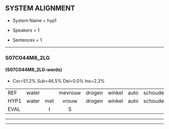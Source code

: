 
## SYSTEM ALIGNMENT

- System Name = hyp1

- Speakers = 1

- Sentences = 1

---

### S07C044M8_2LG

#### (S07C044M8_2LG-words)

- Cor=51.2%	Sub=46.5%	Del=0.0%	Ins=2.3%

|  |  |  |  |  |  |  |  |  |  |  |  |  |  |  |  |  |  |  |  |  |  |  |  |  |  |  |  |  |  |  |  |  |  |  |  |  |  |  |  |  |  |  |  |
|:--- |:---:|:---:|:---:|:---:|:---:|:---:|:---:|:---:|:---:|:---:|:---:|:---:|:---:|:---:|:---:|:---:|:---:|:---:|:---:|:---:|:---:|:---:|:---:|:---:|:---:|:---:|:---:|:---:|:---:|:---:|:---:|:---:|:---:|:---:|:---:|:---:|:---:|:---:|:---:|:---:|:---:|:---:|:---:|
| REF | water |  | mevrouw | drogen | winkel | auto | schouders | verhaal | koning | moeilijk | speelplaats | drinken | hoofdpijn | regen | vliegtuig | stoppen | opnieuw | gooien | sneeuwen | moeder | liedje | * | potlood | fietsbel | vinger | dichtbij | meisje | chauffeur | muziek | waarom | scheuren | lawaai | zwemmen | vuurwerk | appel | cola | kussen | eerste | circus | kleuren | voetbal | * | vlinder |
| HYP1 | water | met | vrouw | drogen | winkel | auto | schouders | verhaal | koning | moeilijk | speelplaats | drinken | hulfbijen | reigen | vleegdaag | stoepen | opnieuw | gooien | snejwen | modar | netje | bot | ptlot | fietsbel | vinger | dichtba | macha | chauffeur | muziek | waarom | scheren | lawaai | swummen | vuurwerk | appel | kola | cussin | erste | cercus | kleuren | voetbal | flin | vinder |
| EVAL |  | I | S |  |  |  |  |  |  |  |  |  | S | S | S | S |  |  | S | S | S | S | S |  |  | S | S |  |  |  | S |  | S |  |  | S | S | S | S |  |  | S | S |
---

---
